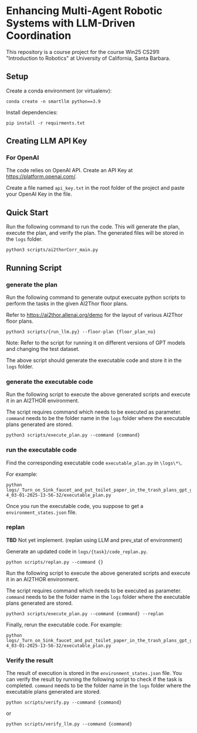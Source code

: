 
# Enhancing Multi-Agent Robotic Systems with LLM-Driven Coordination
This repository is a course project for the course Win25 CS291I "Introduction to Robotics" at University of California, Santa Barbara.

## Setup
Create a conda environment (or virtualenv):
```
conda create -n smartllm python==3.9
```

Install dependencies:
```
pip install -r requirments.txt
```

## Creating LLM API Key

### For OpenAI
The code relies on OpenAI API. Create an API Key at https://platform.openai.com/.

Create a file named ```api_key.txt``` in the root folder of the project and paste your OpenAI Key in the file. 

<!-- ### for DeepSeek
The code relies on DeepSeek API. Create an API Key at https://deepseek.com/apikey.

Create a file named ```deepseek_api_key.txt``` in the root folder of the project and paste your DeepSeek Key in the file. 

### for Gemini
The code relies on Gemini API. Create an API Key at https://ai.google.dev/gemini-api/docs/quickstart.

Create a file named ```gemini_api_key.txt``` in the root folder of the project and paste your Gemini Key in the file. 

### for Llama
The code relies on Llama API. Create an API Key at https://llama.com/api.

Create a file named ```llama_api_key.txt``` in the root folder of the project and paste your Llama Key in the file.  -->







## Quick Start
Run the following command to run the code. This will generate the plan, execute the plan, and verify the plan. The generated files will be stored in the ```logs``` folder. 

```
python3 scripts/ai2thorCorr_main.py
```

## Running Script
### generate the plan
Run the following command to generate output execuate python scripts to perform the tasks in the given AI2Thor floor plans. 

Refer to https://ai2thor.allenai.org/demo for the layout of various AI2Thor floor plans.
```
python3 scripts/{run_llm.py} --floor-plan {floor_plan_no}
```
Note: Refer to the script for running it on different versions of GPT models and changing the test dataset. 

The above script should generate the executable code and store it in the ```logs``` folder.

### generate the executable code 
Run the following script to execute the above generated scripts and execute it in an AI2THOR environment. 

The script requires command which needs to be executed as parameter. ```command``` needs to be the folder name in the ```logs``` folder where the executable plans generated are stored. 
```
python3 scripts/execute_plan.py --command {command}
```

### run the executable code 
Find the corresponding executable code ```executable_plan.py``` in  ```\logs\*\```.

For example: 
```
python logs/_Turn_on_Sink_faucet_and_put_toilet_paper_in_the_trash_plans_gpt_gpt-4_03-01-2025-13-56-32/executable_plan.py
```
Once you run the executable code, you suppose to get a ```environment_states.json``` file.

### replan

**TBD** Not yet implement. (replan using LLM and prev_stat of environment)

Generate an updated code in ```logs/{task}/code_replan.py```.

```
python scripts/replan.py --command {}
```

Run the following script to execute the above generated scripts and execute it in an AI2THOR environment. 

The script requires command which needs to be executed as parameter. ```command``` needs to be the folder name in the ```logs``` folder where the executable plans generated are stored. 
```
python3 scripts/execute_plan.py --command {command} --replan
```

Finally, rerun the executable code.
For example: 
```
python logs/_Turn_on_Sink_faucet_and_put_toilet_paper_in_the_trash_plans_gpt_gpt-4_03-01-2025-13-56-32/executable_plan.py
```

### Verify the result

The result of execution is stored in the ```environment_states.json``` file. You can verify the result by running the following script to check if the task is completed. ```command``` needs to be the folder name in the ```logs``` folder where the executable plans generated are stored. 

```
python scripts/verify.py --command {command}
```
or 
```
python scripts/verify_llm.py --command {command}
```

<!-- ## Dataset
The repository contains numerous commands and robots with various skill sets to perform heterogenous robot tasks. 

Refer to ```data\final_test\``` and ```data\tests\``` for the various tasks, robots available for the tasks, and the final state of the environment after the task for evaluation. 

The file name corresponds to the AI2THOR floor plans where the task will be executed. 

Refer to ```resources\robots.py``` for the list of robots used in the final test and the skills possessed by each robot. 
 -->
